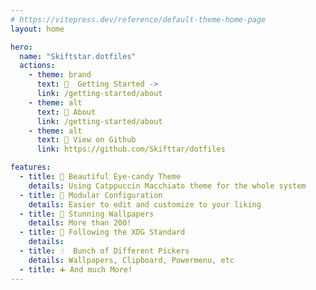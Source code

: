 ```yaml
---
# https://vitepress.dev/reference/default-theme-home-page
layout: home

hero:
  name: "Skiftstar.dotfiles"
  actions:
    - theme: brand
      text: 📖  Getting Started ->
      link: /getting-started/about
    - theme: alt
      text: 📝 About
      link: /getting-started/about
    - theme: alt
      text: 👀 View on Github
      link: https://github.com/Skifttar/dotfiles

features:
  - title: 🌸 Beautiful Eye-candy Theme
    details: Using Catppuccin Macchiato theme for the whole system
  - title: 🔧 Modular Configuration
    details: Easier to edit and customize to your liking
  - title: 🎨 Stunning Wallpapers
    details: More than 200!
  - title: 📂 Following the XDG Standard
    details:
  - title: ☝️  Bunch of Different Pickers
    details: Wallpapers, Clipboard, Powermenu, etc
  - title: ➕ And much More!
---
```

